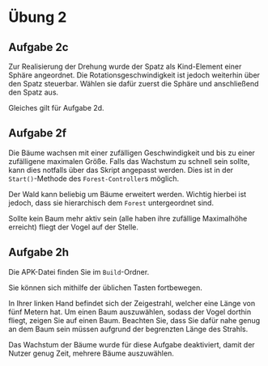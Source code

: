 # Übung 2

## Aufgabe 2c

Zur Realisierung der Drehung wurde der Spatz als Kind-Element einer Sphäre angeordnet.
Die Rotationsgeschwindigkeit ist jedoch weiterhin über den Spatz steuerbar.
Wählen sie dafür zuerst die Sphäre und anschließend den Spatz aus.

Gleiches gilt für Aufgabe 2d.



## Aufgabe 2f

Die Bäume wachsen mit einer zufälligen Geschwindigkeit und bis zu einer zufälligene maximalen Größe.
Falls das Wachstum zu schnell sein sollte, kann dies notfalls über das Skript angepasst werden.
Dies ist in der `Start()`-Methode des `Forest-Controller`s möglich.

Der Wald kann beliebig um Bäume erweitert werden.
Wichtig hierbei ist jedoch, dass sie hierarchisch dem `Forest` untergeordnet sind.

Sollte kein Baum mehr aktiv sein (alle haben ihre zufällige Maximalhöhe erreicht) fliegt der Vogel auf der Stelle.


## Aufgabe 2h

Die APK-Datei finden Sie im `Build`-Ordner.

Sie können sich mithilfe der üblichen Tasten fortbewegen.

In Ihrer linken Hand befindet sich der Zeigestrahl, welcher eine Länge von fünf Metern hat.
Um einen Baum auszuwählen, sodass der Vogel dorthin fliegt, zeigen Sie auf einen Baum.
Beachten Sie, dass Sie dafür nahe genug an dem Baum sein müssen aufgrund der begrenzten Länge des Strahls.

Das Wachstum der Bäume wurde für diese Aufgabe deaktiviert, damit der Nutzer genug Zeit, mehrere Bäume auszuwählen.
